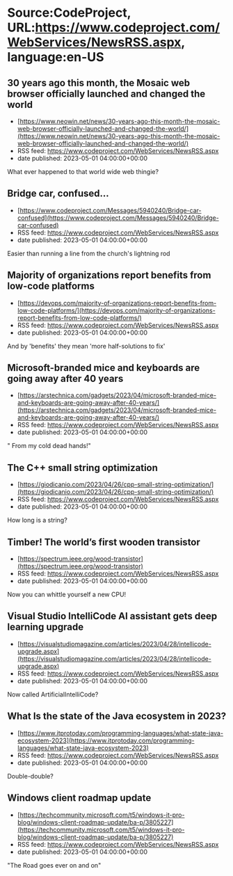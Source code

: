 # Source:CodeProject, URL:https://www.codeproject.com/WebServices/NewsRSS.aspx, language:en-US

## 30 years ago this month, the Mosaic web browser officially launched and changed the world
 - [https://www.neowin.net/news/30-years-ago-this-month-the-mosaic-web-browser-officially-launched-and-changed-the-world/](https://www.neowin.net/news/30-years-ago-this-month-the-mosaic-web-browser-officially-launched-and-changed-the-world/)
 - RSS feed: https://www.codeproject.com/WebServices/NewsRSS.aspx
 - date published: 2023-05-01 04:00:00+00:00

What ever happened to that world wide web thingie?

## Bridge car, confused...
 - [https://www.codeproject.com/Messages/5940240/Bridge-car-confused](https://www.codeproject.com/Messages/5940240/Bridge-car-confused)
 - RSS feed: https://www.codeproject.com/WebServices/NewsRSS.aspx
 - date published: 2023-05-01 04:00:00+00:00

Easier than running a line from the church's lightning rod

## Majority of organizations report benefits from low-code platforms
 - [https://devops.com/majority-of-organizations-report-benefits-from-low-code-platforms/](https://devops.com/majority-of-organizations-report-benefits-from-low-code-platforms/)
 - RSS feed: https://www.codeproject.com/WebServices/NewsRSS.aspx
 - date published: 2023-05-01 04:00:00+00:00

And by 'benefits' they mean 'more half-solutions to fix'

## Microsoft-branded mice and keyboards are going away after 40 years
 - [https://arstechnica.com/gadgets/2023/04/microsoft-branded-mice-and-keyboards-are-going-away-after-40-years/](https://arstechnica.com/gadgets/2023/04/microsoft-branded-mice-and-keyboards-are-going-away-after-40-years/)
 - RSS feed: https://www.codeproject.com/WebServices/NewsRSS.aspx
 - date published: 2023-05-01 04:00:00+00:00

" From my cold dead hands!"

## The C++ small string optimization
 - [https://giodicanio.com/2023/04/26/cpp-small-string-optimization/](https://giodicanio.com/2023/04/26/cpp-small-string-optimization/)
 - RSS feed: https://www.codeproject.com/WebServices/NewsRSS.aspx
 - date published: 2023-05-01 04:00:00+00:00

How long is a string?

## Timber! The world’s first wooden transistor
 - [https://spectrum.ieee.org/wood-transistor](https://spectrum.ieee.org/wood-transistor)
 - RSS feed: https://www.codeproject.com/WebServices/NewsRSS.aspx
 - date published: 2023-05-01 04:00:00+00:00

Now you can whittle yourself a new CPU!

## Visual Studio IntelliCode AI assistant gets deep learning upgrade
 - [https://visualstudiomagazine.com/articles/2023/04/28/intellicode-upgrade.aspx](https://visualstudiomagazine.com/articles/2023/04/28/intellicode-upgrade.aspx)
 - RSS feed: https://www.codeproject.com/WebServices/NewsRSS.aspx
 - date published: 2023-05-01 04:00:00+00:00

Now called ArtificialIntelliCode?

## What Is the state of the Java ecosystem in 2023?
 - [https://www.itprotoday.com/programming-languages/what-state-java-ecosystem-2023](https://www.itprotoday.com/programming-languages/what-state-java-ecosystem-2023)
 - RSS feed: https://www.codeproject.com/WebServices/NewsRSS.aspx
 - date published: 2023-05-01 04:00:00+00:00

Double-double?

## Windows client roadmap update
 - [https://techcommunity.microsoft.com/t5/windows-it-pro-blog/windows-client-roadmap-update/ba-p/3805227](https://techcommunity.microsoft.com/t5/windows-it-pro-blog/windows-client-roadmap-update/ba-p/3805227)
 - RSS feed: https://www.codeproject.com/WebServices/NewsRSS.aspx
 - date published: 2023-05-01 04:00:00+00:00

"The Road goes ever on and on"

